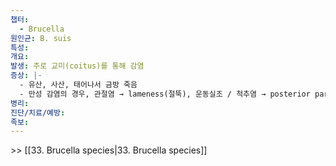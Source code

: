 ```yaml
---
챕터:
  - Brucella
원인균: B. suis
특성: 
개요: 
발생: 주로 교미(coitus)를 통해 감염
증상: |-
  - 유산, 사산, 태어나서 금방 죽음
  - 만성 감염의 경우, 관절염 → lameness(절뚝), 운동실조 / 척추염 → posterior paralysis
병리: 
진단/치료/예방: 
족보: 
---
```

\>> [[33. Brucella species|33. Brucella species]]